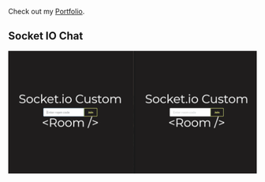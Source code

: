 Check out my [Portfolio](https://winjitn.github.io/portfolio).

## Socket IO Chat

![](img/chatio.gif)
